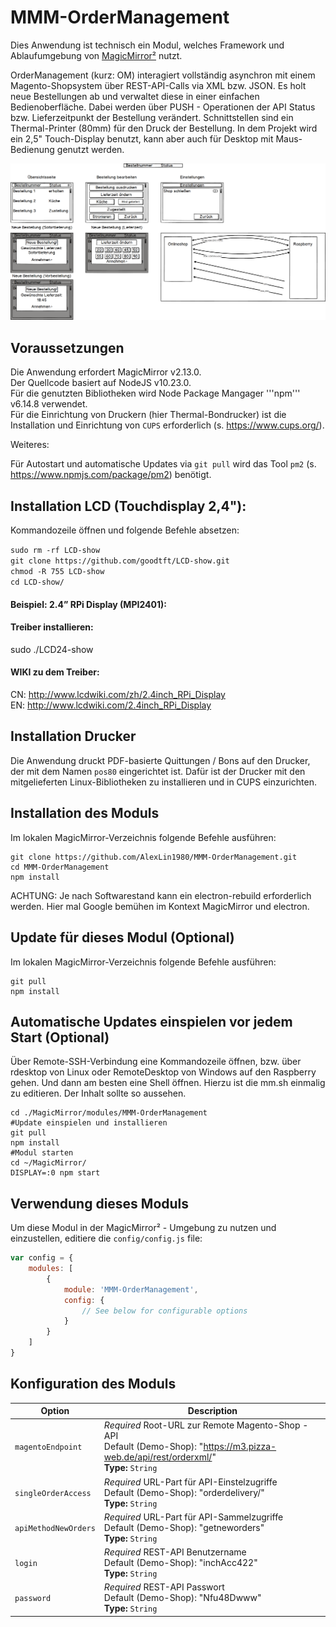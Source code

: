 # MMM-OrderManagement

Dies Anwendung ist technisch ein Modul, welches Framework und Ablaufumgebung
von [MagicMirror²](https://github.com/MichMich/MagicMirror/) nutzt.

OrderManagement (kurz: OM) interagiert vollständig asynchron mit einem Magento-Shopsystem über
REST-API-Calls via XML bzw. JSON. Es holt neue Bestellungen ab und verwaltet diese
in einer einfachen Bedienoberfläche. 
Dabei werden über PUSH - Operationen der API Status bzw. Lieferzeitpunkt der Bestellung
verändert. 
Schnittstellen sind ein Thermal-Printer (80mm) für den Druck der Bestellung.
In dem Projekt wird ein 2,5" Touch-Display benutzt, kann aber auch für Desktop mit Maus-Bedienung
genutzt werden.

![alt Überblick](https://github.com/AlexLin1980/MMM-OrderManagement/blob/main/img/Software.png)

## Voraussetzungen
Die Anwendung erfordert MagicMirror v2.13.0.<br>
Der Quellcode basiert auf NodeJS v10.23.0.<br>
Für die genutzten Bibliotheken wird Node Package Mangager '''npm''' v6.14.8 verwendet.<br>
Für die Einrichtung von Druckern (hier Thermal-Bondrucker) ist die Installation und Einrichtung
von ```CUPS``` erforderlich (s. https://www.cups.org/).


Weiteres:

Für Autostart und automatische Updates via 
```git pull```
wird das Tool 
```pm2``` (s. https://www.npmjs.com/package/pm2) benötigt.
     

## Installation LCD (Touchdisplay 2,4"):

Kommandozeile öffnen und folgende Befehle absetzen:

```sudo rm -rf LCD-show```<br>
```git clone https://github.com/goodtft/LCD-show.git```<br>
```chmod -R 755 LCD-show```<br>
```cd LCD-show/```<br>

#### Beispiel:  2.4” RPi Display (MPI2401):
#### Treiber installieren:
sudo ./LCD24-show
#### WIKI zu dem Treiber:
CN: http://www.lcdwiki.com/zh/2.4inch_RPi_Display  <br>
EN: http://www.lcdwiki.com/2.4inch_RPi_Display

## Installation Drucker

Die Anwendung druckt PDF-basierte Quittungen / Bons auf den Drucker, der mit dem Namen 
```pos80``` eingerichtet ist. 
Dafür ist der Drucker mit den mitgelieferten Linux-Bibliotheken zu installieren
und in CUPS einzurichten.


## Installation des Moduls
Im lokalen MagicMirror-Verzeichnis folgende Befehle ausführen:

```
git clone https://github.com/AlexLin1980/MMM-OrderManagement.git
cd MMM-OrderManagement
npm install
```
ACHTUNG: Je nach Softwarestand kann ein electron-rebuild erforderlich
werden. Hier mal Google bemühen im Kontext MagicMirror und electron.

## Update für dieses Modul (Optional)
Im lokalen MagicMirror-Verzeichnis folgende Befehle ausführen:
```
git pull
npm install
```
## Automatische Updates einspielen vor jedem Start (Optional)
Über Remote-SSH-Verbindung eine Kommandozeile öffnen, bzw.
über rdesktop von Linux oder RemoteDesktop von Windows auf
den Raspberry gehen. Und dann am besten eine Shell öffnen.
Hierzu ist die mm.sh einmalig zu editieren. Der Inhalt sollte
so aussehen. 

```
cd ./MagicMirror/modules/MMM-OrderManagement
#Update einspielen und installieren
git pull
npm install
#Modul starten
cd ~/MagicMirror/
DISPLAY=:0 npm start
```


## Verwendung dieses Moduls

Um diese Modul in der MagicMirror² - Umgebung zu nutzen und einzustellen, editiere die `config/config.js` file:
```js
var config = {
    modules: [
        {
            module: 'MMM-OrderManagement',
            config: {
                // See below for configurable options
            }
        }
    ]
}
```

## Konfiguration des Moduls

| Option           | Description
|----------------- |-----------
| `magentoEndpoint`                  | *Required* Root-URL zur Remote Magento-Shop - API <br>Default (Demo-Shop): "https://m3.pizza-web.de/api/rest/orderxml/" <br>**Type:** `String`
| `singleOrderAccess`        | *Required* URL-Part für API-Einstelzugriffe <br>Default (Demo-Shop): "orderdelivery/"<br>**Type:** `String`
| `apiMethodNewOrders`                | *Required* URL-Part für API-Sammelzugriffe <br>Default (Demo-Shop): "getneworders"<br>**Type:** `String`
| `login`                | *Required* REST-API Benutzername <br>Default (Demo-Shop): "inchAcc422"<br>**Type:** `String`
| `password`                | *Required* REST-API Passwort <br>Default (Demo-Shop): "Nfu48Dwww"<br>**Type:** `String`
